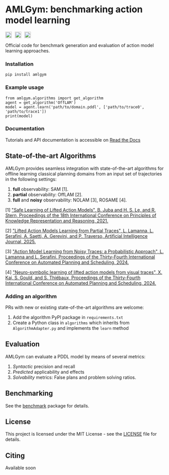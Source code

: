 # AMLGym: benchmarking action model learning
<!-- Define badges -->
<div style="display: flex; gap: 10px;">
   
  <a href="https://opensource.org/licenses/MIT" target="_blank">
    <img src="https://img.shields.io/badge/License-MIT-green.svg" height="20"/></a>
    
  <a href="https://pypi.python.org/pypi/amlgym" target="_blank">
    <img src="https://badge.fury.io/py/amlgym.svg" height="20"/></a>
    
  <a href="https://amlgym.readthedocs.io/en/latest/" target="_blank">
    <img src="https://readthedocs.org/projects/amlgym/badge/?version=latest" height="20"/></a>

</div>


Official code for benchmark generation and evaluation of action model 
learning approaches.



### Installation
```
pip install amlgym
```

### Example usage
```
from amlgym.algorithms import get_algorithm
agent = get_algorithm('OffLAM')
model = agent.learn('path/to/domain.pddl', ['path/to/trace0', 'path/to/trace1'])
print(model)
```

### Documentation
Tutorials and API documentation is accessible on [Read the Docs](https://amlgym.readthedocs.io/en/latest/)


## State-of-the-art Algorithms
AMLGym provides seamless integration with state-of-the-art algorithms 
for offline learning classical planning domains from an input set of 
trajectories in the following settings:
1. **full** observability: SAM [1].
2. **partial** observability: OffLAM [2].
3. **full** and **noisy** observability: NOLAM [3], ROSAME [4].

[1] ["Safe Learning of Lifted Action Models", B. Juba and H. S. Le, and R. Stern, 
Proceedings of the 18th International Conference on Principles of Knowledge 
Representation and Reasoning, 2021.](https://proceedings.kr.org/2021/36/)

[2] ["Lifted Action Models Learning from Partial Traces", L. Lamanna, L. Serafini,
A. Saetti, A. Gerevini, and P. Traverso, Artificial Intelligence Journal, 
2025.](https://www.sciencedirect.com/science/article/abs/pii/S0004370224001929)

[3] ["Action Model Learning from Noisy Traces: a Probabilistic Approach", L. Lamanna 
and L. Serafini, Proceedings of the Thirty-Fourth International Conference on 
Automated Planning and Scheduling, 2024.](
https://ojs.aaai.org/index.php/ICAPS/article/view/31493)

[4] ["Neuro-symbolic learning of lifted action models from visual traces", X. Kai, 
S. Gould, and S. Thiébaux, Proceedings of the Thirty-Fourth International Conference on 
Automated Planning and Scheduling, 2024.](https://ojs.aaai.org/index.php/ICAPS/article/download/31528/33688)


### Adding an algorithm
PRs with new or existing state-of-the-art algorithms are welcome:

1. Add the algorithm PyPI package in `requirements.txt`
2. Create a Python class in `algorithms` which inherits from `AlgorithmAdapter.py` and implements the `learn` method


## Evaluation

AMLGym can evaluate a PDDL model by means of several metrics:
1. _Syntactic_ precision and recall 
2. _Predicted_ applicability and effects
3. _Solvability_ metrics: False plans and problem solving ratios.

## Benchmarking
See the [benchmark](/amlgym/benchmarks/README.md) package for details.

## License
This project is licensed under the MIT License - see the [LICENSE](/LICENSE.md) file for details.

## Citing
Available soon
